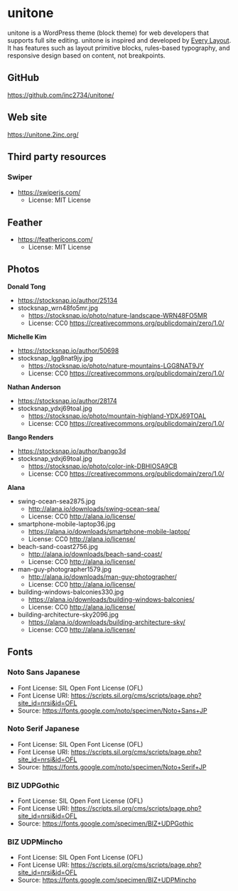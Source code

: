 # unitone

unitone is a WordPress theme (block theme) for web developers that supports full site editing. unitone is inspired and developed by [Every Layout](https://every-layout.dev/). It has features such as layout primitive blocks, rules-based typography, and responsive design based on content, not breakpoints.

## GitHub

https://github.com/inc2734/unitone/

## Web site

https://unitone.2inc.org/

## Third party resources

### Swiper
- https://swiperjs.com/
	- License: MIT License

## Feather
- https://feathericons.com/
	- License: MIT License

## Photos

**Donald Tong**
- https://stocksnap.io/author/25134
- stocksnap_wrn48fo5mr.jpg
  - https://stocksnap.io/photo/nature-landscape-WRN48FO5MR
  - License: CC0 https://creativecommons.org/publicdomain/zero/1.0/

**Michelle Kim**
- https://stocksnap.io/author/50698
- stocksnap_lgg8nat9jy.jpg
  - https://stocksnap.io/photo/nature-mountains-LGG8NAT9JY
  - License: CC0 https://creativecommons.org/publicdomain/zero/1.0/

**Nathan Anderson**
- https://stocksnap.io/author/28174
- stocksnap_ydxj69toal.jpg
  - https://stocksnap.io/photo/mountain-highland-YDXJ69TOAL
  - License: CC0 https://creativecommons.org/publicdomain/zero/1.0/

**Bango Renders**
- https://stocksnap.io/author/bango3d
- stocksnap_ydxj69toal.jpg
  - https://stocksnap.io/photo/color-ink-DBHIOSA9CB
  - License: CC0 https://creativecommons.org/publicdomain/zero/1.0/

**Alana**
- swing-ocean-sea2875.jpg
  - http://alana.io/downloads/swing-ocean-sea/
  - License: CC0 http://alana.io/license/
- smartphone-mobile-laptop36.jpg
  - https://alana.io/downloads/smartphone-mobile-laptop/
  - License: CC0 http://alana.io/license/
- beach-sand-coast2756.jpg
  - http://alana.io/downloads/beach-sand-coast/
  - License: CC0 http://alana.io/license/
- man-guy-photographer1579.jpg
  - http://alana.io/downloads/man-guy-photographer/
  - License: CC0 http://alana.io/license/
- building-windows-balconies330.jpg
  - https://alana.io/downloads/building-windows-balconies/
  - License: CC0 http://alana.io/license/
- building-architecture-sky2096.jpg
  - https://alana.io/downloads/building-architecture-sky/
  - License: CC0 http://alana.io/license/

## Fonts

### Noto Sans Japanese
* Font License: SIL Open Font License (OFL)
* Font License URI: https://scripts.sil.org/cms/scripts/page.php?site_id=nrsi&id=OFL
* Source: https://fonts.google.com/noto/specimen/Noto+Sans+JP

### Noto Serif Japanese
* Font License: SIL Open Font License (OFL)
* Font License URI: https://scripts.sil.org/cms/scripts/page.php?site_id=nrsi&id=OFL
* Source: https://fonts.google.com/noto/specimen/Noto+Serif+JP

### BIZ UDPGothic
* Font License: SIL Open Font License (OFL)
* Font License URI: https://scripts.sil.org/cms/scripts/page.php?site_id=nrsi&id=OFL
* Source: https://fonts.google.com/specimen/BIZ+UDPGothic

### BIZ UDPMincho
* Font License: SIL Open Font License (OFL)
* Font License URI: https://scripts.sil.org/cms/scripts/page.php?site_id=nrsi&id=OFL
* Source: https://fonts.google.com/specimen/BIZ+UDPMincho
